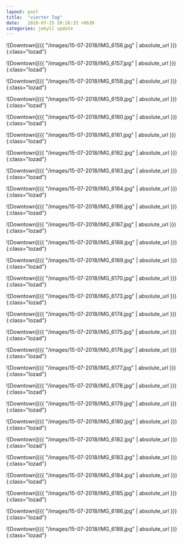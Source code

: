 ```yaml
---
layout: post
title:  "vierter Tag"
date:   2018-07-15 10:26:33 +0630
categories: jekyll update
---
```



![Downtown]({{ "/images/15-07-2018/IMG_6156.jpg" | absolute_url }}){:class="lozad"}

![Downtown]({{ "/images/15-07-2018/IMG_6157.jpg" | absolute_url }}){:class="lozad"}

![Downtown]({{ "/images/15-07-2018/IMG_6158.jpg" | absolute_url }}){:class="lozad"}

![Downtown]({{ "/images/15-07-2018/IMG_6159.jpg" | absolute_url }}){:class="lozad"}

![Downtown]({{ "/images/15-07-2018/IMG_6160.jpg" | absolute_url }}){:class="lozad"}

![Downtown]({{ "/images/15-07-2018/IMG_6161.jpg" | absolute_url }}){:class="lozad"}

![Downtown]({{ "/images/15-07-2018/IMG_6162.jpg" | absolute_url }}){:class="lozad"}

![Downtown]({{ "/images/15-07-2018/IMG_6163.jpg" | absolute_url }}){:class="lozad"}

![Downtown]({{ "/images/15-07-2018/IMG_6164.jpg" | absolute_url }}){:class="lozad"}

![Downtown]({{ "/images/15-07-2018/IMG_6166.jpg" | absolute_url }}){:class="lozad"}

![Downtown]({{ "/images/15-07-2018/IMG_6167.jpg" | absolute_url }}){:class="lozad"}

![Downtown]({{ "/images/15-07-2018/IMG_6168.jpg" | absolute_url }}){:class="lozad"}

![Downtown]({{ "/images/15-07-2018/IMG_6169.jpg" | absolute_url }}){:class="lozad"}

![Downtown]({{ "/images/15-07-2018/IMG_6170.jpg" | absolute_url }}){:class="lozad"}

![Downtown]({{ "/images/15-07-2018/IMG_6173.jpg" | absolute_url }}){:class="lozad"}

![Downtown]({{ "/images/15-07-2018/IMG_6174.jpg" | absolute_url }}){:class="lozad"}

![Downtown]({{ "/images/15-07-2018/IMG_6175.jpg" | absolute_url }}){:class="lozad"}

![Downtown]({{ "/images/15-07-2018/IMG_6176.jpg" | absolute_url }}){:class="lozad"}

![Downtown]({{ "/images/15-07-2018/IMG_6177.jpg" | absolute_url }}){:class="lozad"}

![Downtown]({{ "/images/15-07-2018/IMG_6178.jpg" | absolute_url }}){:class="lozad"}

![Downtown]({{ "/images/15-07-2018/IMG_6179.jpg" | absolute_url }}){:class="lozad"}

![Downtown]({{ "/images/15-07-2018/IMG_6180.jpg" | absolute_url }}){:class="lozad"}

![Downtown]({{ "/images/15-07-2018/IMG_6182.jpg" | absolute_url }}){:class="lozad"}

![Downtown]({{ "/images/15-07-2018/IMG_6183.jpg" | absolute_url }}){:class="lozad"}

![Downtown]({{ "/images/15-07-2018/IMG_6184.jpg" | absolute_url }}){:class="lozad"}

![Downtown]({{ "/images/15-07-2018/IMG_6185.jpg" | absolute_url }}){:class="lozad"}

![Downtown]({{ "/images/15-07-2018/IMG_6186.jpg" | absolute_url }}){:class="lozad"}

![Downtown]({{ "/images/15-07-2018/IMG_6188.jpg" | absolute_url }}){:class="lozad"}

